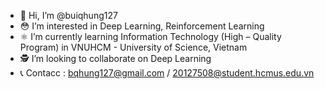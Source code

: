 - 🦄 Hi, I’m @buiqhung127
- 😳 I’m interested in Deep Learning, Reinforcement Learning
- ⚛️ I’m currently learning Information Technology (High – Quality Program) in VNUHCM - University of Science, Vietnam
- 🕵️ I’m looking to collaborate on Deep Learning
- 📞 Contacc : bqhung127@gmail.com / 20127508@student.hcmus.edu.vn

<!---
buiqhung127/buiqhung127 is a ✨ special ✨ repository because its `README.md` (this file) appears on your GitHub profile.
You can click the Preview link to take a look at your changes.
--->

